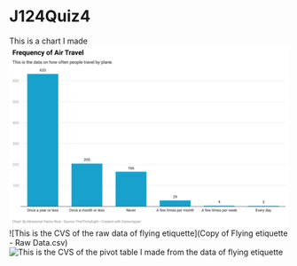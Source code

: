 # J124Quiz4
This is a chart I made
![This is a datawrapper chart](1Ok45-frequency-of-air-travel-2.png)
![This is the CVS of the raw data of flying etiquette](Copy of Flying etiquette - Raw Data.csv)
![This is the CVS of the pivot table I made from the data of flying etiquette](CopyofFlyingetiquette-PivotTable1)
